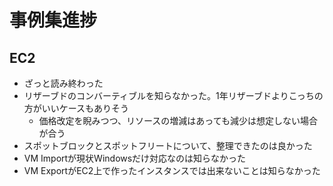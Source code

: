 # 事例集進捗

## EC2
- ざっと読み終わった
- リザーブドのコンバーティブルを知らなかった。1年リザーブドよりこっちの方がいいケースもありそう
    - 価格改定を睨みつつ、リソースの増減はあっても減少は想定しない場合が合う
- スポットブロックとスポットフリートについて、整理できたのは良かった
- VM Importが現状Windowsだけ対応なのは知らなかった
- VM ExportがEC2上で作ったインスタンスでは出来ないことは知らなかった

